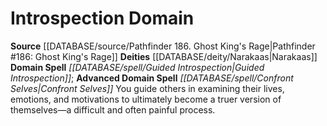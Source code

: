 ﻿---
advanced_apocryphal_spell: null
advanced_domain_spell: '[[DATABASE/spell/Confront Selves|Confront Selves]]'
apocryphal_spell: null
deity:
- '[[DATABASE/deity/Narakaas|Narakaas]]'
domain:
- '[[DATABASE/domain/Introspection Domain|Introspection]]'
domain_spell: '[[DATABASE/spell/Guided Introspection|Guided Introspection]]'
id: '60'
name: Introspection Domain
rarity: Common
rus_type_level: null
source: '[[DATABASE/source/Pathfinder 186. Ghost King''s Rage|Pathfinder #186: Ghost
  King''s Rage]]'
trait: null
type: Domain

---
# Introspection Domain

**Source** [[DATABASE/source/Pathfinder 186. Ghost King's Rage|Pathfinder #186: Ghost King's Rage]]
**Deities** [[DATABASE/deity/Narakaas|Narakaas]]
**Domain Spell** _[[DATABASE/spell/Guided Introspection|Guided Introspection]]_; **Advanced Domain Spell** _[[DATABASE/spell/Confront Selves|Confront Selves]]_
You guide others in examining their lives, emotions, and motivations to ultimately become a truer version of themselves—a difficult and often painful process.